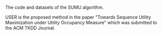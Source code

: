 The code and datasets of the SUMU algorithm.

USER is the proposed method in the paper "Towards Sequence Utility Maximization under Utility Occupancy Measure" which was submitted to the ACM TKDD Journal.
